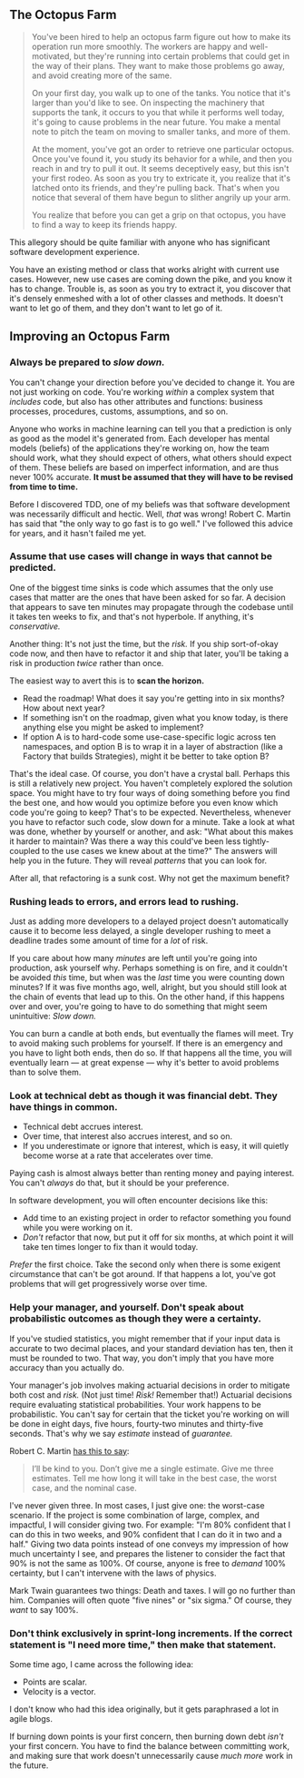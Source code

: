 ## The Octopus Farm

> You've been hired to help an octopus farm figure out how to make its operation run more smoothly. The workers are happy and well-motivated, but they're running into certain problems that could get in the way of their plans. They want to make those problems go away, and avoid creating more of the same.
> 
> On your first day, you walk up to one of the tanks. You notice that it's larger than you'd like to see. On inspecting the machinery that supports the tank, it occurs to you that while it performs well today, it's going to cause problems in the near future. You make a mental note to pitch the team on moving to smaller tanks, and more of them.
> 
> At the moment, you've got an order to retrieve one particular octopus. Once you've found it, you study its behavior for a while, and then you reach in and try to pull it out. It seems deceptively easy, but this isn't your first rodeo. As soon as you try to extricate it, you realize that it's latched onto its friends, and they're pulling back. That's when you notice that several of them have begun to slither angrily up your arm.
> 
> You realize that before you can get a grip on that octopus, you have to find a way to keep its friends happy.

This allegory should be quite familiar with anyone who has significant software development experience.

You have an existing method or class that works alright with current use cases. However, new use cases are coming down the pike, and you know it has to change. Trouble is, as soon as you try to extract it, you discover that it's densely enmeshed with a lot of other classes and methods. It doesn't want to let go of them, and they don't want to let go of it.


## Improving an Octopus Farm


### Always be prepared to _slow down._
You can't change your direction before you've decided to change it. You are not just working on code. You're working _within_ a complex system that _includes_ code, but also has other attributes and functions: business processes, procedures, customs, assumptions, and so on.

Anyone who works in machine learning can tell you that a prediction is only as good as the model it's generated from. Each developer has mental models (beliefs) of the applications they're working on, how the team should work, what they should expect of others, what others should expect of them. These beliefs are based on imperfect information, and are thus never 100% accurate. **It must be assumed that they will have to be revised from time to time.**

Before I discovered TDD, one of my beliefs was that software development was necessarily difficult and hectic. Well, _that_ was wrong! Robert C. Martin has said that "the only way to go fast is to go well." I've followed this advice for years, and it hasn't failed me yet.


### Assume that use cases will change in ways that cannot be predicted.
One of the biggest time sinks is code which assumes that the only use cases that matter are the ones that have been asked for so far. A decision that appears to save ten minutes may propagate through the codebase until it takes ten weeks to fix, and that's not hyperbole. If anything, it's _conservative._

Another thing: It's not just the time, but the _risk._ If you ship sort-of-okay code now, and then have to refactor it and ship that later, you'll be taking a risk in production _twice_ rather than once.

The easiest way to avert this is to **scan the horizon.**
- Read the roadmap! What does it say you're getting into in six months? How about next year?
- If something isn't on the roadmap, given what you know today, is there anything else you might be asked to implement?
- If option A is to hard-code some use-case-specific logic across ten namespaces, and option B is to wrap it in a layer of abstraction (like a Factory that builds Strategies), might it be better to take option B?

That's the ideal case. Of course, you don't have a crystal ball. Perhaps this is still a relatively new project. You haven't completely explored the solution space. You might have to try four ways of doing something before you find the best one, and how would you optimize before you even know which code you're going to keep? That's to be expected. Nevertheless, whenever you have to refactor such code, slow down for a minute. Take a look at what was done, whether by yourself or another, and ask: "What about this makes it harder to maintain? Was there a way this could've been less tightly-coupled to the use cases we knew about at the time?" The answers will help you in the future. They will reveal _patterns_ that you can look for.

After all, that refactoring is a sunk cost. Why not get the maximum benefit?


### Rushing leads to errors, and errors lead to rushing.
Just as adding more developers to a delayed project doesn't automatically cause it to become less delayed, a single developer rushing to meet a deadline trades some amount of time for a _lot_ of risk.

If you care about how many _minutes_ are left until you're going into production, ask yourself why. Perhaps something is on fire, and it couldn't be avoided _this_ time, but when was the _last_ time you were counting down minutes? If it was five months ago, well, alright, but you should still look at the chain of events that lead up to this. On the other hand, if this happens over and over, you're going to have to do something that might seem unintuitive: _Slow down._

You can burn a candle at both ends, but eventually the flames will meet. Try to avoid making such problems for yourself. If there is an emergency and you have to light both ends, then do so. If that happens all the time, you will eventually learn — at great expense — why it's better to avoid problems than to solve them.


### Look at technical debt as though it was financial debt. They have things in common.
- Technical debt accrues interest.
- Over time, that interest also accrues interest, and so on.
- If you underestimate or ignore that interest, which is easy, it will quietly become worse at a rate that accelerates over time.

Paying cash is almost always better than renting money and paying interest. You can't _always_ do that, but it should be your preference.

In software development, you will often encounter decisions like this:
- Add time to an existing project in order to refactor something you found while you were working on it.
- _Don't_ refactor that now, but put it off for six months, at which point it will take ten times longer to fix than it would today.

_Prefer_ the first choice. Take the second only when there is some exigent circumstance that can't be got around. If that happens a lot, you've got problems that will get progressively worse over time.


### Help your manager, and yourself. Don't speak about probabilistic outcomes as though they were a certainty.
If you've studied statistics, you might remember that if your input data is accurate to two decimal places, and your standard deviation has ten, then it must be rounded to two. That way, you don't imply that you have more accuracy than you actually do.

Your manager's job involves making actuarial decisions in order to mitigate both cost and _risk._ (Not just time! _Risk!_ Remember that!) Actuarial decisions require evaluating statistical probabilities. Your work happens to be probabilistic. You can't say for certain that the ticket you're working on will be done in eight days, five hours, fourty-two minutes and thirty-five seconds. That's why we say _estimate_ instead of _guarantee._

Robert C. Martin [has this to say](http://blog.cleancoder.com/uncle-bob/2012/04/20/Why-Is-Estimating-So-Hard.html):

> I’ll be kind to you. Don’t give me a single estimate. Give me three estimates. Tell me how long it will take in the best case, the worst case, and the nominal case.

I've never given three. In most cases, I just give one: the worst-case scenario. If the project is some combination of large, complex, and impactful, I will consider giving two. For example: "I'm 80% confident that I can do this in two weeks, and 90% confident that I can do it in two and a half." Giving two data points instead of one conveys my impression of how much uncertainty I see, and prepares the listener to consider the fact that 90% is not the same as 100%. Of course, anyone is free to _demand_ 100% certainty, but I can't intervene with the laws of physics.

Mark Twain guarantees two things: Death and taxes. I will go no further than him. Companies will often quote "five nines" or "six sigma." Of course, they _want_ to say 100%.


### Don't think exclusively in sprint-long increments. If the correct statement is "I need more time," then make that statement.
Some time ago, I came across the following idea:
- Points are scalar.
- Velocity is a vector.

I don't know who had this idea originally, but it gets paraphrased a lot in agile blogs.

If burning down points is your first concern, then burning down debt _isn't_ your first concern. You have to find the balance between committing work, and making sure that work doesn't unnecessarily cause _much more_ work in the future.
